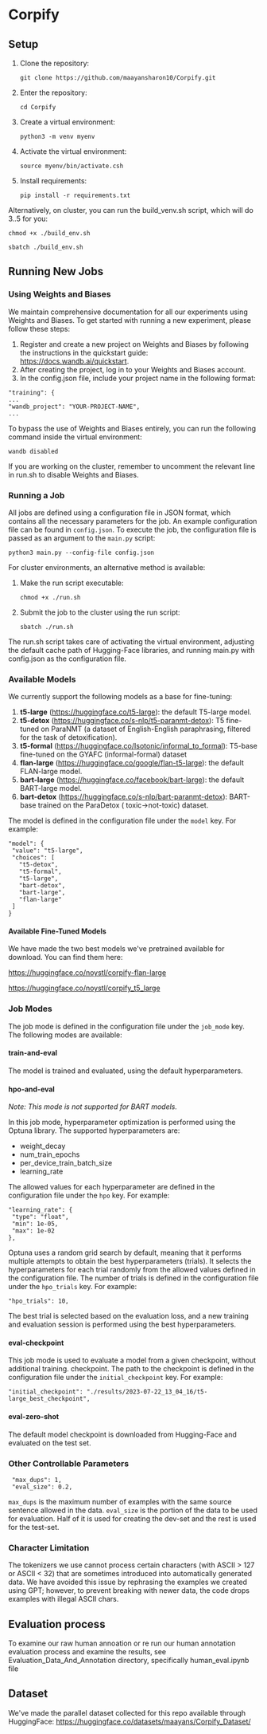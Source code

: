 # Corpify

## Setup

1. Clone the repository:

   ``` git clone https://github.com/maayansharon10/Corpify.git ```

2. Enter the repository:

   ```cd Corpify```

3. Create a virtual environment:

   ``` python3 -m venv myenv ```

4. Activate the virtual environment:

   ``` source myenv/bin/activate.csh ```

5. Install requirements:

   ``` pip install -r requirements.txt ```

Alternatively, on cluster, you can run the build_venv.sh script, which will do 3..5 for you:

```chmod +x ./build_env.sh```

```sbatch ./build_env.sh ```

## Running New Jobs

### Using Weights and Biases

We maintain comprehensive documentation for all our experiments using Weights and Biases. To get started with running a
new experiment, please follow these steps:

1. Register and create a new project on Weights and Biases by following the instructions in the quickstart
   guide: https://docs.wandb.ai/quickstart.
2. After creating the project, log in to your Weights and Biases account.
3. In the config.json file, include your project name in the following format:

```   
"training": {
...
"wandb_project": "YOUR-PROJECT-NAME",
...

```

To bypass the use of Weights and Biases entirely, you can run the following command inside the virtual environment:

```wandb disabled```

If you are working on the cluster, remember to uncomment the relevant line in run.sh to disable Weights and Biases.

### Running a Job

All jobs are defined using a configuration file in JSON format, which contains all the necessary parameters for the job.
An example configuration file can be found in `config.json`. To execute the job, the configuration file is passed as an
argument to the `main.py` script:

``` python3 main.py --config-file config.json ```

For cluster environments, an alternative method is available:

1. Make the run script executable:

   ```chmod +x ./run.sh```

2. Submit the job to the cluster using the run script:

   ```sbatch ./run.sh```

The run.sh script takes care of activating the virtual environment, adjusting the default cache path of Hugging-Face
libraries, and running main.py with config.json as the configuration file.

### Available Models

We currently support the following models as a base for fine-tuning:

1. **t5-large** (https://huggingface.co/t5-large): the default T5-large model.
2. **t5-detox** (https://huggingface.co/s-nlp/t5-paranmt-detox): T5 fine-tuned on ParaNMT (a dataset of English-English
   paraphrasing, filtered for the task of detoxification).
3. **t5-formal** (https://huggingface.co/Isotonic/informal_to_formal): T5-base fine-tuned on the GYAFC (informal-formal)
   dataset
4. **flan-large** (https://huggingface.co/google/flan-t5-large): the default FLAN-large model.
5. **bart-large** (https://huggingface.co/facebook/bart-large): the default BART-large model.
6. **bart-detox** (https://huggingface.co/s-nlp/bart-paranmt-detox): BART-base trained on the ParaDetox (
   toxic→not-toxic) dataset.

The model is defined in the configuration file under the `model` key. For example:

```
"model": {
 "value": "t5-large",
 "choices": [
   "t5-detox",
   "t5-formal",
   "t5-large",
   "bart-detox",
   "bart-large",
   "flan-large"
 ]
}
```

#### Available Fine-Tuned Models

We have made the two best models we've pretrained available for download. You can find them here:

https://huggingface.co/noystl/corpify-flan-large

https://huggingface.co/noystl/corpify_t5_large

### Job Modes

The job mode is defined in the configuration file under the `job_mode` key. The following modes are available:

#### train-and-eval

The model is trained and evaluated, using the default hyperparameters.

#### hpo-and-eval

*Note: This mode is not supported for BART models.*

In this job mode, hyperparameter optimization is performed using the Optuna library. The supported hyperparameters are:

* weight_decay
* num_train_epochs
* per_device_train_batch_size
* learning_rate

The allowed values for each hyperparameter are defined in the configuration file under the `hpo` key. For example:

```
"learning_rate": {
 "type": "float",
 "min": 1e-05,
 "max": 1e-02
},
```

Optuna uses a random grid search by default, meaning that it performs multiple attempts to obtain the best
hyperparameters (trials). It selects the hyperparameters for each trial randomly from the allowed values defined in the
configuration file. The number of trials is defined in the configuration file under the `hpo_trials` key. For example:

```
"hpo_trials": 10,
```

The best trial is selected based on the evaluation loss, and a new training and evaluation session is performed using
the best hyperparameters.

#### eval-checkpoint

This job mode is used to evaluate a model from a given checkpoint, without additional training. checkpoint. The path to
the checkpoint is defined in the configuration file under the `initial_checkpoint` key. For example:

```
"initial_checkpoint": "./results/2023-07-22_13_04_16/t5-large_best_checkpoint",
```

#### eval-zero-shot

The default model checkpoint is downloaded from Hugging-Face and evaluated on the test set.

### Other Controllable Parameters

```
 "max_dups": 1,
 "eval_size": 0.2,
```

`max_dups` is the maximum number of examples with the same source sentence allowed in the data.
`eval_size` is the portion of the data to be used for evaluation. Half of it is used for creating the dev-set and the
rest is used for the test-set.

### Character Limitation

The tokenizers we use cannot process certain characters (with ASCII > 127 or ASCII < 32) that are sometimes introduced
into automatically generated data. We have avoided this issue by rephrasing the examples we created using GPT; however,
to prevent breaking with newer data, the code drops examples with illegal ASCII chars.

## Evaluation process

To examine our raw human annoation or re run our human annotation evaluation process and examine the results, see Evaluation_Data_And_Annotation directory, specifically human_eval.ipynb file

## Dataset
We've made the parallel dataset collected for this repo available through HuggingFace: https://huggingface.co/datasets/maayans/Corpify_Dataset/
